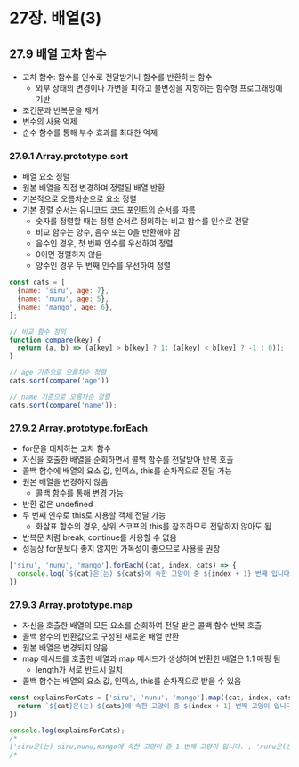 # 27장. 배열(3)

## 27.9 배열 고차 함수

* 고차 함수: 함수를 인수로 전달받거나 함수를 반환하는 함수
  * 외부 상태의 변경이나 가변을 피하고 불변성을 지향하는 함수형 프로그래밍에 기반
* 조건문과 반복문을 제거
* 변수의 사용 억제
* 순수 함수를 통해 부수 효과를 최대한 억제



### 27.9.1 Array.prototype.sort

* 배열 요소 정렬
* 원본 배열을 직접 변경하며 정렬된 배열 반환
* 기본적으로 오름차순으로 요소 정렬
* 기본 정렬 순서는 유니코드 코드 포인트의 순서를 따름
  * 숫자를 정렬할 때는 정렬 순서르 정의하는 비교 함수를 인수로 전달
  * 비교 함수는 양수, 음수 또는 0을 반환해야 함
  * 음수인 경우, 첫 번째 인수를 우선하여 정렬
  * 0이면 정렬하지 않음
  * 양수인 경우 두 번째 인수를 우선하여 정렬

```JavaScript
const cats = [
  {name: 'siru', age: 7},
  {name: 'nunu', age: 5},
  {name: 'mango', age: 6},
];

// 비교 함수 정의
function compare(key) {
  return (a, b) => (a[key] > b[key] ? 1: (a[key] < b[key] ? -1 : 0));
}

// age 기준으로 오름차순 정렬
cats.sort(compare('age'))

// name 기준으로 오름차순 정렬
cats.sort(compare('name'));
```



### 27.9.2 Array.prototype.forEach

* for문을 대체하는 고차 함수
* 자신을 호출한 배열을 순회하면서 콜백 함수를 전달받아 반복 호출
* 콜백 함수에 배열의 요소 값, 인덱스, this를 순차적으로 전달 가능
* 원본 배열을 변경하지 않음
  * 콜백 함수를 통해 변경 가능
* 반환 값은 undefined
* 두 번째 인수로 this로 사용할 객체 전달 가능
  * 화살표 함수의 경우, 상위 스코프의 this를 참조하므로 전달하지 않아도 됨
* 반복문 처럼 break, continue를 사용할 수 없음
* 성능상 for문보다 좋지 않지만 가독성이 좋으므로 사용을 권장

```JavaScript
['siru', 'nunu', 'mango'].forEach((cat, index, cats) => {
  console.log(`${cat}은(는) ${cats}에 속한 고양이 중 ${index + 1} 번째 입니다.`);
})
```



### 27.9.3 Array.prototype.map

* 자신을 호출한 배열의 모든 요소를 순회하여 전달 받은 콜백 함수 반복 호출
* 콜백 함수의 반환값으로 구성된 새로운 배열 반환
* 원본 배열은 변경되지 않음
* map 메서드를 호출한 배열과 map 메서드가 생성하여 반환한 배열은 1:1 매핑 됨
  * length가 서로 반드시 일치
* 콜백 함수는 배열의 요소 값, 인덱스, this를 순차적으로 받을 수 있음

```JavaScript
const explainsForCats = ['siru', 'nunu', 'mango'].map((cat, index, cats) => {
  return `${cat}은(는) ${cats}에 속한 고양이 중 ${index + 1} 번째 고양이 입니다.`;
})

console.log(explainsForCats);
/*
['siru은(는) siru,nunu,mango에 속한 고양이 중 1 번째 고양이 입니다.', 'nunu은(는) siru,nunu,mango에 속한 고양이 중 2 번째 고양이 입니다.', 'mango은(는) siru,nunu,mango에 속한 고양이 중 3 번째 고양이 입니다.']
/*
```

